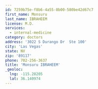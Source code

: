 ```yaml
---
id: 7259b75e-f8b6-4a55-8b00-580be42d67c7
first_name: Monsuru
last_name: IBRAHEEM
license: M.D.
services:
  - internal-medicine
category: doctors
address: '3022 S Durango Dr  Ste 100'
city: 'Las Vegas'
state: NV
zip: '89117'
phone: 702-256-3637
title: 'Monsuru IBRAHEEM'
_geoloc:
  lng: -115.28205
  lat: 36.140974
---
```


